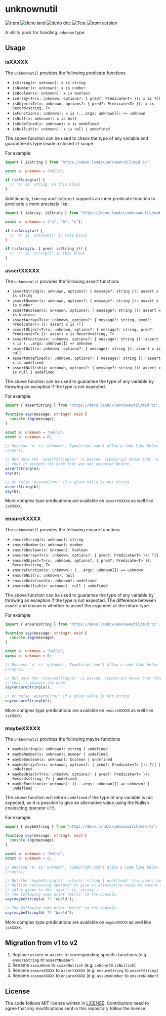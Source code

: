# unknownutil

[![npm](http://img.shields.io/badge/available%20on-npm-lightgrey.svg?logo=npm&logoColor=white)](https://www.npmjs.com/package/unknownutil)
[![deno land](http://img.shields.io/badge/available%20on-deno.land/x-lightgrey.svg?logo=deno)](https://deno.land/x/unknownutil)
[![deno doc](https://doc.deno.land/badge.svg)](https://doc.deno.land/https/deno.land/x/unknownutil/mod.ts)
[![Test](https://github.com/lambdalisue/deno-unknownutil/workflows/Test/badge.svg)](https://github.com/lambdalisue/deno-unknownutil/actions?query=workflow%3ATest)
[![npm version](https://badge.fury.io/js/unknownutil.svg)](https://badge.fury.io/js/unknownutil)

A utility pack for handling `unknown` type.

[deno]: https://deno.land/

## Usage

### isXXXXX

The `unknownutil` provides the following predicate functions

- `isString(x: unknown): x is string`
- `isNumber(x: unknown): x is number`
- `isBoolean(x: unknown): x is boolean`
- `isArray<T>(x: unknown, options?: { pred?: Predicate<T> }): x is T[]`
- `isObject<T>(x: unknown, options?: { pred?: Predicate<T> }): x is Record<string, T>`
- `isFunction(x: unknown): x is (...args: unknown[]) => unknown`
- `isNull(x: unknown): x is null`
- `isUndefined(x: unknown): x is undefined`
- `isNullish(x: unknown): x is null | undefined`

The above function can be used to check the type of any variable and guarantee
its type inside a closed `if` scope.

For example:

```typescript
import { isString } from "https://deno.land/x/unknownutil/mod.ts";

const a: unknown = "Hello";

if (isString(a)) {
  // 'a' is 'string' in this block
}
```

Additionally, `isArray` and `isObject` supports an inner predicate function to
predicate `x` more precisely like:

```typescript
import { isArray, isString } from "https://deno.land/x/unknownutil/mod.ts";

const a: unknown = ["a", "b", "c"];

if (isArray(a)) {
  // 'a' is 'unknown[]' in this block
}

if (isArray(a, { pred: isString })) {
  // 'a' is 'string[]' in this block
}
```

### assertXXXXX

The `unknownutil` provides the following assert functions

- `assertString(x: unknown, options?: { message?: string }): assert x is string`
- `assertNumber(x: unknown, options?: { message?: string }): assert x is number`
- `assertBoolean(x: unknown, options?: { message?: string }): assert x is boolean`
- `assertArray<T>(x: unknown, options?: { message?: string, pred?: Predicate<T> }): assert x is T[]`
- `assertObject<T>(x: unknown, options?: { message?: string, pred?: Predicate<T> }): assert x is Record<string, T>`
- `assertFunction(x: unknown, options?: { message?: string }): assert x is (...args: unknown[]) => unknown`
- `assertNull(x: unknown, options?: { message?: string }): assert x is null`
- `assertUndefined(x: unknown, options?: { message?: string }): assert x is undefined`
- `assertNullish(x: unknown, options?: { message?: string }): assert x is null | undefined`

The above function can be used to guarantee the type of any variable by throwing
an exception if the type is not expected.

For example:

```typescript
import { assertString } from "https://deno.land/x/unknownutil/mod.ts";

function say(message: string): void {
  console.log(message);
}

const a: unknown = "Hello";
const b: unknown = 0;

// Because 'a' is 'unknown', TypeScript won't allow a code like below
//say(a);

// But once the 'assertString(a)' is passed, TypeScript knows that 'a' is 'string'
// thus it accepts the code that was not accepted before.
assertString(a);
say(a);

// Or raise 'AssertError' if a given value is not string
assertString(b);
say(b);
```

More complex type predications are available on `assertXXXXX` as well like
`isXXXXX`.

### ensureXXXXX

The `unknownutil` provides the following ensure functions

- `ensureString(x: unknown): string`
- `ensureNumber(x: unknown): number`
- `ensureBoolean(x: unknown): boolean`
- `ensureArray<T>(x: unknown, options?: { pred?: Predicate<T> }): T[]`
- `ensureObject<T>(x: unknown, options?: { pred?: Predicate<T> }): Record<string, T>`
- `ensureFunction(x: unknown): (...args: unknown[]) => unknown`
- `ensureNull(x: unknown): null`
- `ensureUndefined(x: unknown): undefined`
- `ensureNullish(x: unknown): null | undefined`

The above function can be used to guarantee the type of any variable by throwing
an exception if the type is not expected. The difference between assert and
ensure is whether to assert the argument or the return type.

For example:

```typescript
import { ensureString } from "https://deno.land/x/unknownutil/mod.ts";

function say(message: string): void {
  console.log(message);
}

const a: unknown = "Hello";
const b: unknown = 0;

// Because 'a' is 'unknown', TypeScript won't allow a code like below
//say(a);

// But once the 'ensureString(a)' is passed, TypeScript knows that return value is 'string'
// thus it accepts the code.
say(ensureString(a));

// Or raise 'AssertError' if a given value is not string
say(ensureString(b));
```

More complex type predications are available on `ensureXXXXX` as well like
`isXXXXX`.

### maybeXXXXX

The `unknownutil` provides the following maybe functions

- `maybeString(x: unknown): string | undefined`
- `maybeNumber(x: unknown): number | undefined`
- `maybeBoolean(x: unknown): boolean | undefined`
- `maybeArray<T>(x: unknown, options?: { pred?: Predicate<T> }): T[] | undefined`
- `maybeObject<T>(x: unknown, options?: { pred?: Predicate<T> }): Record<string, T> | undefined`
- `maybeFunction(x: unknown): ((...args: unknown[]) => unknown) | undefined`

The above function will return `undefined` if the type of any variable is not
expected, so it is possible to give an alternative value using the Nullish
coalescing operator (`??`).

For example:

```typescript
import { maybeString } from "https://deno.land/x/unknownutil/mod.ts";

function say(message: string): void {
  console.log(message);
}

const a: unknown = "Hello";
const b: unknown = 0;

// Because 'a' is 'unknown', TypeScript won't allow a code like below
//say(a);

// But the 'maybeString(a)' returns 'string | undefined' thus users can use
// Nullish coalescing operator to give an alternative value to ensure that the
// value given to the 'say()' is 'string'.
// The following code print "Hello" to the console.
say(maybeString(a) ?? "World");

// The following code print "World" to the console.
say(maybeString(b) ?? "World");
```

More complex type predications are available on `maybeXXXXX` as well like
`isXXXXX`.

## Migration from v1 to v2

1. Replace `ensure` or `assert` to corresponding specific functions (e.g.
   `ensureString` or `assertNumber`)
2. Rename `xxxxxNone` to `xxxxxNullish` (e.g. `isNone` to `isNullish`)
3. Rename `ensureXXXXX` to `assertXXXXX` (e.g. `ensureString` to `assertString`)
4. Rename `assumeXXXXX` to `ensureXXXXX` (e.g. `assumeNumber` to `ensureNumber`)

## License

The code follows MIT license written in [LICENSE](./LICENSE). Contributors need
to agree that any modifications sent in this repository follow the license.

